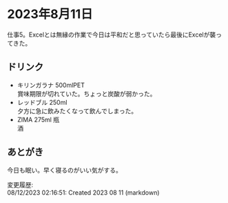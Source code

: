# 2023年8月11日

仕事5。Excelとは無縁の作業で今日は平和だと思っていたら最後にExcelが襲ってきた。

## ドリンク

- キリンガラナ 500mlPET  
賞味期限が切れていた。ちょっと炭酸が弱かった。
- レッドブル 250ml  
夕方に急に飲みたくなって飲んでしまった。
- ZIMA 275ml 瓶  
酒

## あとがき

今日も眠い。早く寝るのがいい気がする。

変更履歴:  
08/12/2023 02:16:51: Created 2023 08 11 (markdown)  
